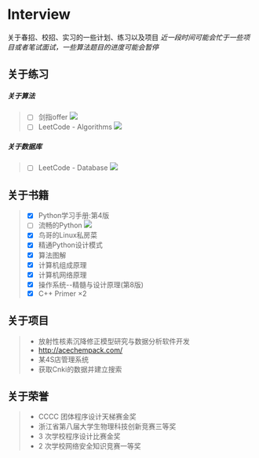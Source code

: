 # Interview
关于春招、校招、实习的一些计划、练习以及项目
*近一段时间可能会忙于一些项目或者笔试面试，一些算法题目的进度可能会暂停*

## 关于练习
##### 关于算法
> - [ ] 剑指offer ![](http://progressed.io/bar/47)
> - [ ] LeetCode - Algorithms    ![](http://progressed.io/bar/58)

##### 关于数据库
> - [ ] LeetCode - Database ![](http://progressed.io/bar/0)

## 关于书籍

> - [x] Python学习手册:第4版 
> - [ ] 流畅的Python   ![](http://progressed.io/bar/59)
> - [x] 鸟哥的Linux私房菜 
> - [x] 精通Python设计模式
> - [x] 算法图解
> - [x] 计算机组成原理
> - [x] 计算机网络原理
> - [x] 操作系统--精髓与设计原理(第8版)
> - [x] C++ Primer  ×2

## 关于项目
> - 放射性核素沉降修正模型研究与数据分析软件开发
> - http://acechempack.com/
> - 某4S店管理系统
> - 获取Cnki的数据并建立搜索

## 关于荣誉
> - CCCC 团体程序设计天梯赛金奖
> - 浙江省第八届大学生物理科技创新竞赛三等奖
> - 3 次学校程序设计比赛金奖
> - 2 次学校网络安全知识竞赛一等奖



